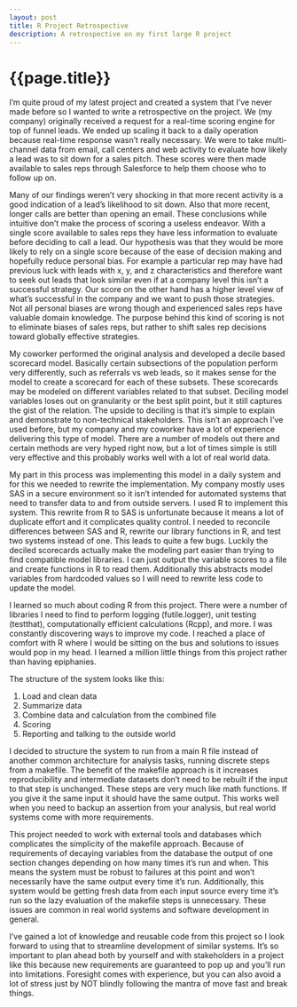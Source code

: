 ```yaml
---
layout: post
title: R Project Retrospective
description: A retrospective on my first large R project
---
```


{{page.title}}
==============

I’m quite proud of my latest project and created a system that I’ve never made before so I wanted to write a retrospective on the project. We (my company) originally received a request for a real-time scoring engine for top of funnel leads. We ended up scaling it back to a daily operation because real-time response wasn’t really necessary. We were to take multi-channel data from email, call centers and web activity to evaluate how likely a lead was to sit down for a sales pitch. These scores were then made available to sales reps through Salesforce to help them choose who to follow up on.

Many of our findings weren’t very shocking in that more recent activity is a good indication of a lead’s likelihood to sit down. Also that more recent, longer calls are better than opening an email. These conclusions while intuitive don’t make the process of scoring a useless endeavor. With a single score available to sales reps they have less information to evaluate before deciding to call a lead. Our hypothesis was that they would be more likely to rely on a single score because of the ease of decision making and hopefully reduce personal bias. For example a particular rep may have had previous luck with leads with x, y, and z characteristics and therefore want to seek out leads that look similar even if at a company level this isn’t a successful strategy. Our score on the other hand has a higher level view of what’s successful in the company and we want to push those strategies. Not all personal biases are wrong though and experienced sales reps have valuable domain knowledge. The purpose behind this kind of scoring is not to eliminate biases of sales reps, but rather to shift sales rep decisions toward globally effective strategies.

My coworker performed the original analysis and developed a decile based scorecard model. Basically certain subsections of the population perform very differently, such as referrals vs web leads, so it makes sense for the model to create a scorecard for each of these subsets. These scorecards may be modeled on different variables related to that subset. Deciling model variables loses out on granularity or the best split point, but it still captures the gist of the relation. The upside to deciling is that it’s simple to explain and demonstrate to non-technical stakeholders. This isn’t an approach I’ve used before, but my company and my coworker have a lot of experience delivering this type of model. There are a number of models out there and certain methods are very hyped right now, but a lot of times simple is still very effective and this probably works well with a lot of real world data.

My part in this process was implementing this model in a daily system and for this we needed to rewrite the implementation. My company mostly uses SAS in a secure environment so it isn’t intended for automated systems that need to transfer data to and from outside servers. I used R to implement this system. This rewrite from R to SAS is unfortunate because it means a lot of duplicate effort and it complicates quality control. I needed to reconcile differences between SAS and R, rewrite our library functions in R, and test two systems instead of one. This leads to quite a few bugs. Luckily the deciled scorecards actually make the modeling part easier than trying to find compatible model libraries. I can just output the variable scores to a file and create functions in R to read them. Additionally this abstracts model variables from hardcoded values so I will need to rewrite less code to update the model.

I learned so much about coding R from this project. There were a number of libraries I need to find to perform logging (futile.logger), unit testing (testthat), computationally efficient calculations (Rcpp), and more. I was constantly discovering ways to improve my code. I reached a place of comfort with R where I would be sitting on the bus and solutions to issues would pop in my head. I learned a million little things from this project rather than having epiphanies.

The structure of the system looks like this:

1. Load and clean data
2. Summarize data
3. Combine data and calculation from the combined file
4. Scoring
5. Reporting and talking to the outside world

I decided to structure the system to run from a main R file instead of another common architecture for analysis tasks, running discrete steps from a makefile. The benefit of the makefile approach is it increases reproducibility and intermediate datasets don’t need to be rebuilt if the input to that step is unchanged. These steps are very much like math functions. If you give it the same input it should have the same output. This works well when you need to backup an assertion from your analysis, but real world systems come with more requirements.

This project needed to work with external tools and databases which complicates the simplicity of the makefile approach. Because of requirements of decaying variables from the database the output of one section changes depending on how many times it’s run and when. This means the system must be robust to failures at this point and won’t necessarily have the same output every time it’s run. Additionally, this system would be getting fresh data from each input source every time it’s run so the lazy evaluation of the makefile steps is unnecessary. These issues are common in real world systems and software development in general.

I’ve gained a lot of knowledge and reusable code from this project so I look forward to using that to streamline development of similar systems. It’s so important to plan ahead both by yourself and with stakeholders in a project like this because new requirements are guaranteed to pop up and you’ll run into limitations. Foresight comes with experience, but you can also avoid a lot of stress just by NOT blindly following the mantra of move fast and break things.

